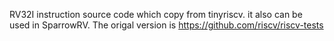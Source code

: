 RV32I instruction source code which copy from tinyriscv.
it also can be used in SparrowRV.
The origal version is https://github.com/riscv/riscv-tests
